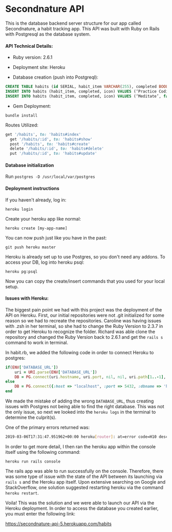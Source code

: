 # Secondnature API

This is the database backend server structure for our app called Secondnature, a habit tracking app. This API was built with Ruby on Rails with Postgresql as the database system.

#### API Technical Details:

* Ruby version: 2.6.1

* Deployment site: Heroku

* Database creation (push into Postgreql):

```sql
CREATE TABLE habits (id SERIAL, habit_item VARCHAR(255), completed BOOLEAN, icon VARCHAR(255));
INSERT INTO habits (habit_item, completed, icon) VALUES (‘Practice Coding’, false, ‘/img/star.png’);
INSERT INTO habits (habit_item, completed, icon) VALUES (‘Meditate’, false, ‘/img/meditate.png’);
```
* Gem Deployment: 
```
bundle install
```

Routes Utilized:
```ruby
get '/habits', to: 'habits#index'
  get '/habits/:id', to: 'habits#show'
  post '/habits', to: 'habits#create'
  delete '/habits/:id', to: 'habits#delete'
  put '/habits/:id', to: 'habits#update'
```

#### Database initialization

Run ```postgres -D /usr/local/var/postgres```

#### Deployment instructions

If you haven't already, log in:

```heroku login```

Create your heroku app like normal:

```heroku create [my-app-name]```

You can now push just like you have in the past:

```git push heroku master```

Heroku is already set up to use Postgres, so you don't need any addons. To access your DB, log into heroku psql:

```heroku pg:psql```

Now you can copy the create/insert commands that you used for your local setup.

#### Issues with Heroku:

The biggest pain point we had with this project was the deployment of the API on Heroku. First, our initial repositories were not .git initialized for some reason so we had to recreate the repositories. Caroline was having issues with .zsh in her terminal, so she had to change the Ruby Version to 2.3.7 in order to get Heroku to recognize the folder. Richard was able clone the repository and changed the Ruby Version back to 2.6.1 and get the ```rails s``` command to work in terminal.

In habit.rb, we added the following code in order to connect Heroku to postgres:

```ruby
if(ENV['DATABASE_URL'])
    uri = URI.parse(ENV['DATABASE_URL'])
    DB = PG.connect(uri.hostname, uri.port, nil, nil, uri.path[1..-1], uri.user, uri.password)
else
    DB = PG.connect({:host => "localhost", :port => 5432, :dbname => 'habit_tracker_api_development'})
end
  ```
We made the mistake of adding the wrong ```DATABASE_URL```, thus creating issues with Postgres not being able to find the right database. This was not the only issue, so next we looked into the ```heroku logs``` in the terminal to determine the culprit(s).

One of the primary errors returned was:
```bash
2019-03-06T17:31:47.951962+00:00 heroku[router]: at=error code=H10 desc="App crashed" method=GET path="/" host=secondnature-api-5.herokuapp.com request_id=dbe5e2d7-313a-4b0a-8f42-4f3edd4dd35c fwd="47.41.35.143" dyno= connect= service= status=503 bytes= protocol=https
```
In order to get more detail, I then ran the heroku app within the console itself using the following command:
```
heroku run rails console
```
The rails app was able to run successfully on the console. Therefore, there was some type of issue with the state of the API between its launching via ```rails s``` and the Heroku app itself. Upon extensive searching on Google and StackOverflow, one solution suggested restarting heroku via the command ```heroku restart```.

Voila! This was the solution and we were able to launch our API via the Heroku deployment. In order to access the database you created earlier, you must enter the following link:

https://secondnature-api-5.herokuapp.com/habits

